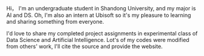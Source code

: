 Hi， I'm an undergraduate student in Shandong University, and my major is AI and DS. 
Oh, I'm also an intern at Ubisoft so it's my pleasure to learning and sharing something from everyone.

I'd love to share my completed project assignments in experimental class of Data Science and Artificial Intelligence.
Lot's of my codes were modified from others' work, I'll cite the source and provide the website.
